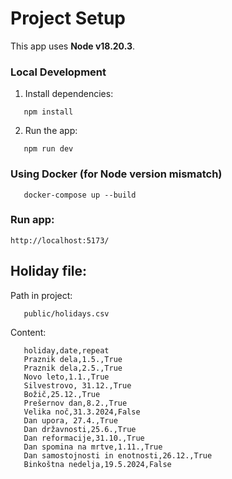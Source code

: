 # Project Setup

This app uses **Node v18.20.3**.

### Local Development

1. Install dependencies:
   
```
   npm install
```
  
2. Run the app:
```
   npm run dev
```
### Using Docker (for Node version mismatch)
   
```
   docker-compose up --build
```
### Run app: 
```
http://localhost:5173/
```
## Holiday file:
Path in project:
```
   public/holidays.csv
```
Content: 
```
   holiday,date,repeat
   Praznik dela,1.5.,True
   Praznik dela,2.5.,True
   Novo leto,1.1.,True
   Silvestrovo, 31.12.,True
   Božič,25.12.,True
   Prešernov dan,8.2.,True
   Velika noč,31.3.2024,False
   Dan upora, 27.4.,True
   Dan državnosti,25.6.,True
   Dan reformacije,31.10.,True
   Dan spomina na mrtve,1.11.,True
   Dan samostojnosti in enotnosti,26.12.,True
   Binkoštna nedelja,19.5.2024,False
```